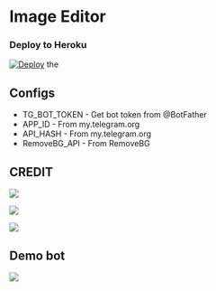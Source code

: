 # Image Editor

### Deploy to Heroku
[![Deploy](https://www.herokucdn.com/deploy/button.svg)](https://heroku.com/deploy?template=https://github.com/sinan-m-116/Image-Editor) the


## Configs

* TG_BOT_TOKEN  - Get bot token from @BotFather
* APP_ID        - From my.telegram.org 
* API_HASH      - From my.telegram.org 
* RemoveBG_API  - From RemoveBG

## CREDIT 

<a href="https://t.me/SinzzBotzz"><img src="https://img.shields.io/badge/creater-2cb6e0?style=for-the-badge&logo=telegram&logoColor=green"></a>

<a href="https://t.me/Pythone_3"><img src="https://img.shields.io/badge/creater-2cb6e0?style=for-the-badge&logo=telegram&logoColor=yellow"></a>

<a href="https://t.me/shiastudent"><img src="https://img.shields.io/badge/creater-2cb6e0?style=for-the-badge&logo=telegram&logoColor=green"></a>

## Demo bot

<a href="https://t.me/imageeditor_sinzzbot"><img src="https://img.shields.io/badge/demo%20bot-2cb6e0?style=for-the-badge&logo=telegram&logoColor=red"></a>
